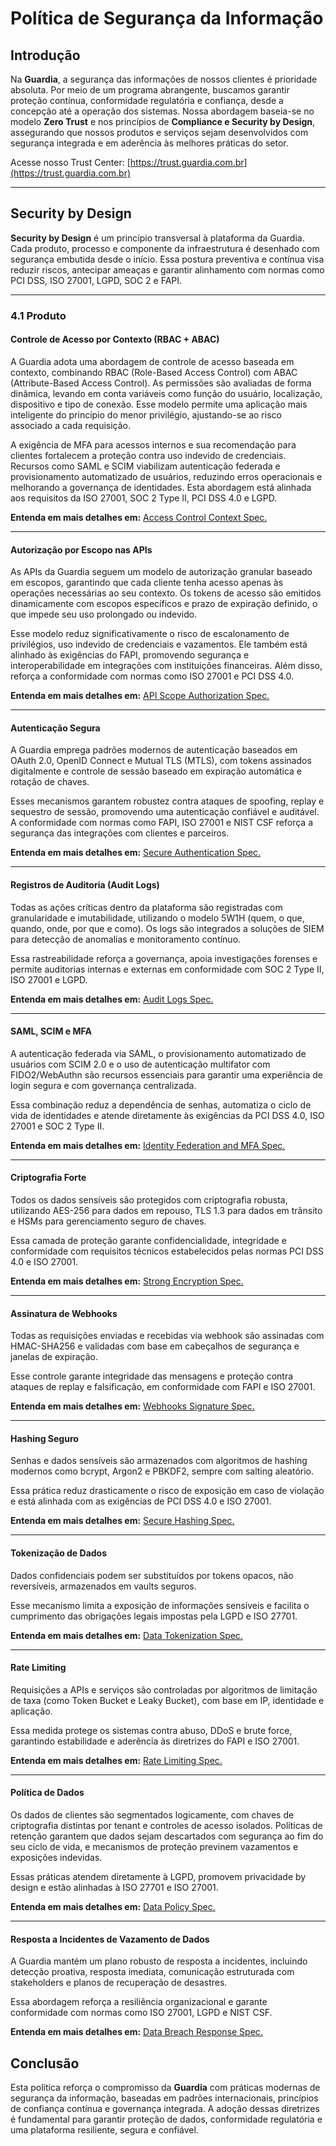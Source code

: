# Política de Segurança da Informação

## Introdução

Na **Guardia**, a segurança das informações de nossos clientes é prioridade absoluta. Por meio de um programa abrangente, buscamos garantir proteção contínua, conformidade regulatória e confiança, desde a concepção até a operação dos sistemas. Nossa abordagem baseia-se no modelo **Zero Trust** e nos princípios de **Compliance e Security by Design**, assegurando que nossos produtos e serviços sejam desenvolvidos com segurança integrada e em aderência às melhores práticas do setor.

Acesse nosso Trust Center: [https://trust.guardia.com.br](https://trust.guardia.com.br)

---

## Security by Design

**Security by Design** é um princípio transversal à plataforma da Guardia. Cada produto, processo e componente da infraestrutura é desenhado com segurança embutida desde o início. Essa postura preventiva e contínua visa reduzir riscos, antecipar ameaças e garantir alinhamento com normas como PCI DSS, ISO 27001, LGPD, SOC 2 e FAPI.

---

### 4.1 Produto

#### Controle de Acesso por Contexto (RBAC + ABAC)

A Guardia adota uma abordagem de controle de acesso baseada em contexto, combinando RBAC (Role-Based Access Control) com ABAC (Attribute-Based Access Control). As permissões são avaliadas de forma dinâmica, levando em conta variáveis como função do usuário, localização, dispositivo e tipo de conexão. Esse modelo permite uma aplicação mais inteligente do princípio do menor privilégio, ajustando-se ao risco associado a cada requisição.

A exigência de MFA para acessos internos e sua recomendação para clientes fortalecem a proteção contra uso indevido de credenciais. Recursos como SAML e SCIM viabilizam autenticação federada e provisionamento automatizado de usuários, reduzindo erros operacionais e melhorando a governança de identidades. Esta abordagem está alinhada aos requisitos da ISO 27001, SOC 2 Type II, PCI DSS 4.0 e LGPD.

**Entenda em mais detalhes em:** [Access Control Context Spec.](../specifications/access-control-context.md)

---

#### Autorização por Escopo nas APIs

As APIs da Guardia seguem um modelo de autorização granular baseado em escopos, garantindo que cada cliente tenha acesso apenas às operações necessárias ao seu contexto. Os tokens de acesso são emitidos dinamicamente com escopos específicos e prazo de expiração definido, o que impede seu uso prolongado ou indevido.

Esse modelo reduz significativamente o risco de escalonamento de privilégios, uso indevido de credenciais e vazamentos. Ele também está alinhado às exigências do FAPI, promovendo segurança e interoperabilidade em integrações com instituições financeiras. Além disso, reforça a conformidade com normas como ISO 27001 e PCI DSS 4.0.

**Entenda em mais detalhes em:** [API Scope Authorization Spec.](../specifications/api-scope-authorization.md)

---

#### Autenticação Segura

A Guardia emprega padrões modernos de autenticação baseados em OAuth 2.0, OpenID Connect e Mutual TLS (MTLS), com tokens assinados digitalmente e controle de sessão baseado em expiração automática e rotação de chaves.

Esses mecanismos garantem robustez contra ataques de spoofing, replay e sequestro de sessão, promovendo uma autenticação confiável e auditável. A conformidade com normas como FAPI, ISO 27001 e NIST CSF reforça a segurança das integrações com clientes e parceiros.

**Entenda em mais detalhes em:** [Secure Authentication Spec.](../specifications/secure-authentication.md)

---

#### Registros de Auditoria (Audit Logs)

Todas as ações críticas dentro da plataforma são registradas com granularidade e imutabilidade, utilizando o modelo 5W1H (quem, o que, quando, onde, por que e como). Os logs são integrados a soluções de SIEM para detecção de anomalias e monitoramento contínuo.

Essa rastreabilidade reforça a governança, apoia investigações forenses e permite auditorias internas e externas em conformidade com SOC 2 Type II, ISO 27001 e LGPD.

**Entenda em mais detalhes em:** [Audit Logs Spec.](../specifications/audit-logs.md)

---

#### SAML, SCIM e MFA

A autenticação federada via SAML, o provisionamento automatizado de usuários com SCIM 2.0 e o uso de autenticação multifator com FIDO2/WebAuthn são recursos essenciais para garantir uma experiência de login segura e com governança centralizada.

Essa combinação reduz a dependência de senhas, automatiza o ciclo de vida de identidades e atende diretamente às exigências da PCI DSS 4.0, ISO 27001 e SOC 2 Type II.

**Entenda em mais detalhes em:** [Identity Federation and MFA Spec.](../specifications/identity-federation-mfa.md)

---

#### Criptografia Forte

Todos os dados sensíveis são protegidos com criptografia robusta, utilizando AES-256 para dados em repouso, TLS 1.3 para dados em trânsito e HSMs para gerenciamento seguro de chaves.

Essa camada de proteção garante confidencialidade, integridade e conformidade com requisitos técnicos estabelecidos pelas normas PCI DSS 4.0 e ISO 27001.

**Entenda em mais detalhes em:** [Strong Encryption Spec.](../specifications/strong-encryption.md)

---

#### Assinatura de Webhooks

Todas as requisições enviadas e recebidas via webhook são assinadas com HMAC-SHA256 e validadas com base em cabeçalhos de segurança e janelas de expiração.

Esse controle garante integridade das mensagens e proteção contra ataques de replay e falsificação, em conformidade com FAPI e ISO 27001.

**Entenda em mais detalhes em:** [Webhooks Signature Spec.](../specifications/webhooks-sign.md)

---

#### Hashing Seguro

Senhas e dados sensíveis são armazenados com algoritmos de hashing modernos como bcrypt, Argon2 e PBKDF2, sempre com salting aleatório.

Essa prática reduz drasticamente o risco de exposição em caso de violação e está alinhada com as exigências de PCI DSS 4.0 e ISO 27001.

**Entenda em mais detalhes em:** [Secure Hashing Spec.](../specifications/secure-hashing.md)

---

#### Tokenização de Dados

Dados confidenciais podem ser substituídos por tokens opacos, não reversíveis, armazenados em vaults seguros.

Esse mecanismo limita a exposição de informações sensíveis e facilita o cumprimento das obrigações legais impostas pela LGPD e ISO 27701.

**Entenda em mais detalhes em:** [Data Tokenization Spec.](../specifications/data-tokenization.md)

---

#### Rate Limiting

Requisições a APIs e serviços são controladas por algoritmos de limitação de taxa (como Token Bucket e Leaky Bucket), com base em IP, identidade e aplicação.

Essa medida protege os sistemas contra abuso, DDoS e brute force, garantindo estabilidade e aderência às diretrizes do FAPI e ISO 27001.

**Entenda em mais detalhes em:** [Rate Limiting Spec.](../specifications/rate-limiting.md)

---

#### Política de Dados

Os dados de clientes são segmentados logicamente, com chaves de criptografia distintas por tenant e controles de acesso isolados. Políticas de retenção garantem que dados sejam descartados com segurança ao fim do seu ciclo de vida, e mecanismos de proteção previnem vazamentos e exposições indevidas.

Essas práticas atendem diretamente à LGPD, promovem privacidade by design e estão alinhadas à ISO 27701 e ISO 27001.

**Entenda em mais detalhes em:** [Data Policy Spec.](../specifications/data-policy.md)

---

#### Resposta a Incidentes de Vazamento de Dados

A Guardia mantém um plano robusto de resposta a incidentes, incluindo detecção proativa, resposta imediata, comunicação estruturada com stakeholders e planos de recuperação de desastres.

Essa abordagem reforça a resiliência organizacional e garante conformidade com normas como ISO 27001, LGPD e NIST CSF.

**Entenda em mais detalhes em:** [Data Breach Response Spec.](../specifications/data-breach-response.md)

## Conclusão

Esta política reforça o compromisso da **Guardia** com práticas modernas de segurança da informação, baseadas em padrões internacionais, princípios de confiança contínua e governança integrada. A adoção dessas diretrizes é fundamental para garantir proteção de dados, conformidade regulatória e uma plataforma resiliente, segura e confiável.
